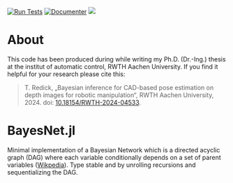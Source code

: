 [![Run Tests](https://github.com/Tuebel/BayesNet.jl/actions/workflows/run_tests.yml/badge.svg)](https://github.com/Tuebel/BayesNet.jl/actions/workflows/run_tests.yml)
[![Documenter](https://github.com/Tuebel/BayesNet.jl/actions/workflows/documenter.yml/badge.svg)](https://github.com/Tuebel/BayesNet.jl/actions/workflows/documenter.yml)
[![](https://img.shields.io/badge/docs-stable-blue.svg)](https://Tuebel.github.io/BayesNet.jl)

# About
This code has been produced during while writing my Ph.D. (Dr.-Ing.) thesis at the institut of automatic control, RWTH Aachen University.
If you find it helpful for your research please cite this:
> T. Redick, „Bayesian inference for CAD-based pose estimation on depth images for robotic manipulation“, RWTH Aachen University, 2024. doi: [10.18154/RWTH-2024-04533](https://doi.org/10.18154/RWTH-2024-04533).

# BayesNet.jl
Minimal implementation of a Bayesian Network which is a directed acyclic graph (DAG) where each variable conditionally depends on a set of parent variables ([Wikpedia](https://en.wikipedia.org/wiki/Bayesian_network)).
Type stable and by unrolling recursions and sequentializing the DAG.
